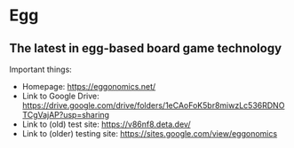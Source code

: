 # Egg
## The latest in egg-based board game technology
Important things:
- Homepage: https://eggonomics.net/
- Link to Google Drive: https://drive.google.com/drive/folders/1eCAoFoK5br8miwzLc536RDNOTCgVajAP?usp=sharing
- Link to (old) test site: https://v86nf8.deta.dev/
- Link to (older) testing site: https://sites.google.com/view/eggonomics
